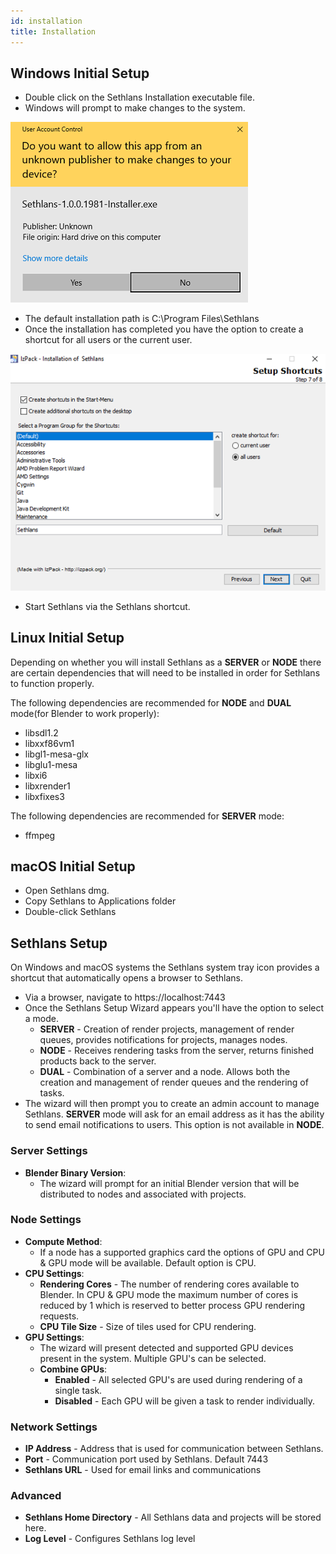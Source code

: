 ```yaml
---
id: installation
title: Installation
---
```

## Windows Initial Setup

 - Double click on the Sethlans Installation executable file. 
 - Windows will prompt to make changes to the system. 
 
 ![uac](assets/windows/uac.PNG)
 - The default installation path is C:\Program Files\Sethlans
 - Once the installation has completed you have the option to create a shortcut for all users or the current user. 
 
 ![shortcut choice](assets/windows/shortcuts.PNG)
 - Start Sethlans via the Sethlans shortcut.

## Linux Initial Setup
Depending on whether you will install Sethlans as a **SERVER** or **NODE** there are certain dependencies that will need to be installed in order for Sethlans to function properly. 

The following dependencies are recommended for **NODE** and **DUAL** mode(for Blender to work properly):

- libsdl1.2
- libxxf86vm1
- libgl1-mesa-glx
- libglu1-mesa
- libxi6
- libxrender1
- libxfixes3

The following dependencies are recommended for **SERVER** mode:
- ffmpeg

## macOS Initial Setup

 - Open Sethlans dmg.
 - Copy Sethlans to Applications folder
 - Double-click Sethlans

## Sethlans Setup
On Windows and macOS systems the Sethlans system tray icon provides a shortcut that automatically opens a browser to Sethlans.

 - Via a browser, navigate to https://localhost:7443
 - Once the Sethlans Setup Wizard appears you'll have the option to select a mode.
	 - **SERVER** - Creation of render projects, management of render queues, provides notifications for projects, manages nodes.
	 - **NODE** - Receives rendering tasks from the server, returns finished products back to the server.
	 - **DUAL** - Combination of a server and a node. Allows both the creation and management of render queues and the rendering of tasks.
 - The wizard will then prompt you to create an admin account to manage Sethlans.  **SERVER** mode will ask for an email address as it has the ability to send email notifications to users.  This option is not available in **NODE**.
### Server Settings
 - **Blender Binary Version**:
	 - The wizard will prompt for an initial Blender version that will be distributed to nodes and associated with projects.
### Node Settings
- **Compute Method**:
	- If a node has a supported graphics card the options of GPU and CPU & GPU mode will be available. Default option is CPU.
- **CPU Settings**:
	- **Rendering Cores** - The number of rendering cores available to Blender.  In CPU & GPU mode the maximum number of cores is reduced by 1 which is reserved to better process GPU rendering requests.
	- **CPU Tile Size** - Size of tiles used for CPU rendering.
- **GPU Settings**:
	- The wizard will present detected and supported GPU devices present in the system.  Multiple GPU's can be selected. 
	 - **Combine GPUs**:  
		 - **Enabled** -  All selected GPU's are used during rendering of a single task.
		 - **Disabled** -  Each GPU will be given a task to render individually.
### Network Settings
- **IP Address** - Address that is used for communication between Sethlans.  
- **Port** - Communication port used by Sethlans. Default 7443
- **Sethlans URL** - Used for email links and communications
### Advanced
- **Sethlans Home Directory** - All Sethlans data and projects will be stored here.
- **Log Level** - Configures Sethlans log level


